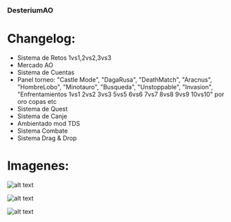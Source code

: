 ### DesteriumAO

# Changelog:

* Sistema de Retos 1vs1,2vs2,3vs3
* Mercado AO
* Sistema de Cuentas
* Panel torneo: "Castle Mode", "DagaRusa", "DeathMatch", "Aracnus", "HombreLobo", "Minotauro", "Busqueda", "Unstoppable", "Invasion", "Enfrentamientos 1vs1 2vs2 3vs3 5vs5 6vs6 7vs7 8vs8 9vs9 10vs10" por oro copas etc
* Sistema de Quest
* Sistema de Canje
* Ambientado mod TDS
* Sistema Combate
* Sistema Drag & Drop

# Imagenes:

![alt text](https://i.ibb.co/6HPqb6f/11.png)

![alt text](https://i.ibb.co/9hB3khx/unknown.png)

![alt text](https://i.ibb.co/tKVzjb4/Sin-t-tulo.png)
